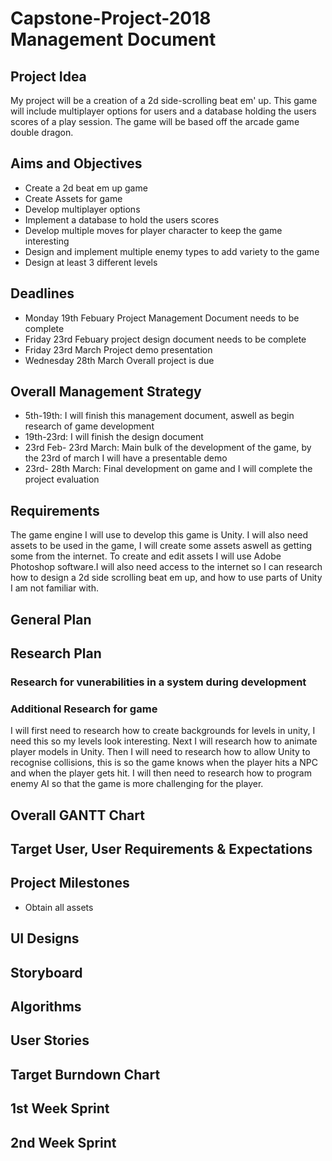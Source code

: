 # Capstone-Project-2018 Management Document

## Project Idea
My project will be a creation of a 2d side-scrolling beat em' up. This game will include multiplayer options for users and a database holding the users scores of a play session. The game will be based off the arcade game double dragon.


## Aims and Objectives
* Create a 2d beat em up game
* Create Assets for game
* Develop multiplayer options
* Implement a database to hold the users scores
* Develop multiple moves for player character to keep the game interesting
* Design and implement multiple enemy types to add variety to the game
* Design at least 3 different levels
## Deadlines
* Monday 19th Febuary Project Management Document needs to be complete
* Friday 23rd Febuary project design document needs to be complete
* Friday 23rd March Project demo presentation
* Wednesday 28th March Overall project is due

## Overall Management Strategy
* 5th-19th: I will finish this management document, aswell as begin research of game development
* 19th-23rd: I will finish the design document 
* 23rd Feb- 23rd March: Main bulk of the development of the game, by the 23rd of march I will have a presentable demo
* 23rd- 28th March: Final development on game and I will complete the project evaluation

## Requirements
The game engine I will use to develop this game is Unity. I will also need assets to be used in the game, I will create some assets aswell as getting some from the internet. To create and edit assets I will use Adobe Photoshop software.I will also need access to the internet so I can research how to design a 2d side scrolling beat em up, and how to use parts of Unity I am not familiar with.


## General Plan


## Research Plan
### Research for vunerabilities in a system during development

### Additional Research for game
I will first need to research how to create backgrounds for levels in unity, I need this so my levels look interesting. Next I will research how to animate player models in Unity. Then I will need to research how to allow Unity to recognise collisions, this is so the game knows when the player hits a NPC and when the player gets hit. I will then need to research how to program enemy AI so that the game is more challenging for the player. 


## Overall GANTT Chart



## Target User, User Requirements & Expectations



## Project Milestones
* Obtain all assets 


## UI Designs



## Storyboard



## Algorithms



## User Stories



## Target Burndown Chart



## 1st Week Sprint



## 2nd Week Sprint
